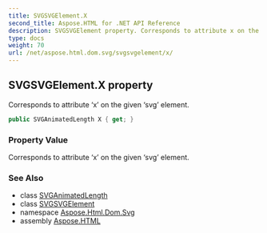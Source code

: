 ```yaml
---
title: SVGSVGElement.X
second_title: Aspose.HTML for .NET API Reference
description: SVGSVGElement property. Corresponds to attribute x on the given svg element
type: docs
weight: 70
url: /net/aspose.html.dom.svg/svgsvgelement/x/
---
```

## SVGSVGElement.X property

Corresponds to attribute ‘x’ on the given ‘svg’ element.

```csharp
public SVGAnimatedLength X { get; }
```

### Property Value

Corresponds to attribute ‘x’ on the given ‘svg’ element.

### See Also

* class [SVGAnimatedLength](../../../aspose.html.dom.svg.datatypes/svganimatedlength/)
* class [SVGSVGElement](../)
* namespace [Aspose.Html.Dom.Svg](../../../aspose.html.dom.svg/)
* assembly [Aspose.HTML](../../../)
